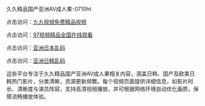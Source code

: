 久久精品国产亚洲AV成人果-0710ht

点击访问：<a href="https://heiliaowt0d7p.pages.dev">九九视频免费精品视频</a>

点击访问：<a href="https://heiliaoga6s9v.pages.dev">97视频精品全国在线观看</a>

点击访问：<a href="https://heiliaoow5kzm.pages.dev">亚洲日本乱码</a>

点击访问：<a href="https://heiliao2dmwwy.pages.dev">亚洲日韩乱码</a>

这些平台专注于久久精品国产亚洲AV成人果相关内容，涵盖日韩、国产及欧美日韩热门影片，分类清晰，资源更新频繁。每个视频页面提供详细信息，如影片时长、清晰度与演员阵容，支持高清视频播放，并可根据网络环境自动优化画质，保障流畅播放体验。

<span style="display:none;">[Canonical link](）</span>
